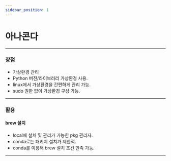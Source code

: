 ```yaml
---
sidebar_position: 1
---
```

# 아나콘다
---
### 장점
* 가상환경 관리
* Python 버전/라이브러리 가상환경 사용.
* linux에서 가상환경을 간편하게 관리 가능.
* sudo 권한 없이 가상환경 구성 가능.
---
### 활용
#### brew 설치
* local에 설치 및 관리가 가능한 pkg 관리자.
* conda로는 패키지 설치가 제한적.
* conda를 이용해 brew 설치 조건 만족 가능.
---
